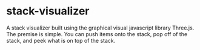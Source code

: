# stack-visualizer
A stack visualizer built using the graphical visual javascript library Three.js. The premise is simple. You can push items onto the stack, pop off of the stack, and peek what is on top of the stack.
